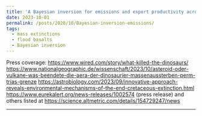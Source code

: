 ```yaml
---
title: 'A Bayesian inversion for emissions and export productivity across the end-Cretaceous boundary'
date: 2023-10-01
permalink: /posts/2020/10/Bayesian-inversion-emissions/
tags:
  - mass extinctions
  - flood basalts
  - Bayesian inversion
---
```

Press coverage:
https://www.wired.com/story/what-killed-the-dinosaurs/
https://www.nationalgeographic.de/wissenschaft/2023/10/asteroid-oder-vulkane-was-beendete-die-aera-der-dinosaurier-massenaussterben-perm-trias-grenze
https://astrobiology.com/2023/09/innovative-approach-reveals-environmental-mechanisms-of-the-end-cretaceous-extinction.html
https://www.eurekalert.org/news-releases/1002574 (press release)
and others listed at https://science.altmetric.com/details/154729247/news

------
